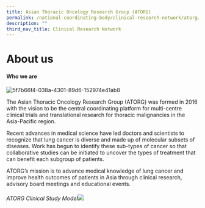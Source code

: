 ```yaml
---
title: Asian Thoracic Oncology Research Group (ATORG)
permalink: /national-coordinating-body/clinical-research-network/atorg/
description: ""
third_nav_title: Clinical Research Network
---
```

**About us**
============

#### **Who we are**

![5f7b66f4-038a-4301-89d6-152974e41ab8](https://www.scri.edu.sg/wp-content/uploads/2020/04/5F7B66F4-038A-4301-89D6-152974E41AB8.jpeg)

The Asian Thoracic Oncology Research Group (ATORG) was formed in 2016 with the vision to be the central coordinating platform for multi-centre clinical trials and translational research for thoracic malignancies in the Asia-Pacific region.

Recent advances in medical science have led doctors and scientists to recognize that lung cancer is diverse and made up of molecular subsets of diseases. Work has begun to identify these sub-types of cancer so that collaborative studies can be initiated to uncover the types of treatment that can benefit each subgroup of patients.

ATORG’s mission is to advance medical knowledge of lung cancer and improve health outcomes of patients in Asia through clinical research, advisory board meetings and educational events.

###### ATORG Clinical Study Model![](https://www.scri.edu.sg/wp-content/uploads/2023/01/ATORG-map.png)